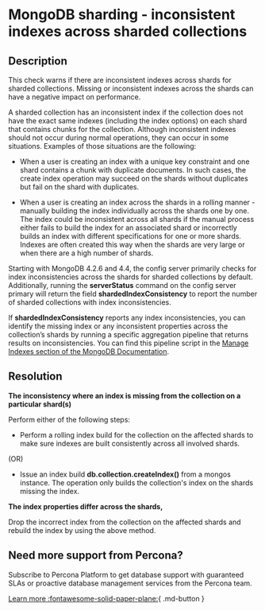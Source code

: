 # MongoDB sharding - inconsistent indexes across sharded collections

## Description
This check warns if there are inconsistent indexes across shards for sharded collections. Missing or inconsistent indexes across the shards can have a negative impact on performance.


A sharded collection has an inconsistent index if the collection does not have the exact same indexes (including the index options) on each shard that contains chunks for the collection. Although inconsistent indexes should not occur during normal operations, they can occur in some situations. Examples of those situations are the following:

- When a user is creating an index with a unique key constraint and one shard contains a chunk with duplicate documents. In such cases, the create index operation may succeed on the shards without duplicates but fail on the shard with duplicates.

- When a user is creating an index across the shards in a rolling manner - manually building the index individually across the shards one by one. The index could be inconsistent across all shards if the manual process either fails to build the index for an associated shard or incorrectly builds an index with different specifications for one or more shards. Indexes are often created this way when the shards are very large or when there are a high number of shards.

Starting with MongoDB 4.2.6 and 4.4, the config server primarily checks for index inconsistencies across the shards for sharded collections by default.
Additionally, running the **serverStatus** command on the config server primary will return the field **shardedIndexConsistency** to report the number of sharded collections with index inconsistencies.

If **shardedIndexConsistency** reports any index inconsistencies, you can identify the missing index or any inconsistent properties across the collection’s shards by running a specific aggregation pipeline that returns results on inconsistencies. You can find this pipeline script in the [Manage Indexes section of the MongoDB Documentation](https://www.mongodb.com/docs/manual/tutorial/manage-indexes/).

## Resolution

**The inconsistency where an index is missing from the collection on a particular shard(s)** 

Perform either of the following steps: 

- Perform a rolling index build for the collection on the affected shards to make sure indexes are built consistently across all involved shards.

(OR)

- Issue an index build **db.collection.createIndex()** from a mongos instance. The operation only builds the collection's index on the shards missing the index.

**The index properties differ across the shards,**

Drop the incorrect index from the collection on the affected shards and rebuild the index by using the above method.


## Need more support from Percona?
Subscribe to Percona Platform to get database support with guaranteed SLAs or proactive database management services from the Percona team.

[Learn more :fontawesome-solid-paper-plane:](https://per.co.na/subscribe){ .md-button }
